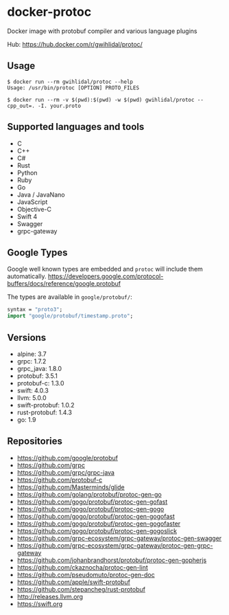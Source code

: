 # docker-protoc
Docker image with protobuf compiler and various language plugins

Hub: https://hub.docker.com/r/gwihlidal/protoc/

## Usage
```
$ docker run --rm gwihlidal/protoc --help
Usage: /usr/bin/protoc [OPTION] PROTO_FILES
```

```
$ docker run --rm -v $(pwd):$(pwd) -w $(pwd) gwihlidal/protoc --cpp_out=. -I. your.proto
```

## Supported languages and tools
- C
- C++
- C#
- Rust
- Python
- Ruby
- Go
- Java / JavaNano
- JavaScript
- Objective-C
- Swift 4
- Swagger
- grpc-gateway

## Google Types
Google well known types are embedded and `protoc` will include them automatically.
https://developers.google.com/protocol-buffers/docs/reference/google.protobuf

The types are available in `google/protobuf/`:
```protobuf
syntax = "proto3";
import "google/protobuf/timestamp.proto";
```

## Versions
- alpine: 3.7
- grpc: 1.7.2
- grpc_java: 1.8.0
- protobuf: 3.5.1
- protobuf-c: 1.3.0
- swift: 4.0.3
- llvm: 5.0.0
- swift-protobuf: 1.0.2
- rust-protobuf: 1.4.3
- go: 1.9

## Repositories
- https://github.com/google/protobuf
- https://github.com/grpc
- https://github.com/grpc/grpc-java
- https://github.com/protobuf-c
- https://github.com/Masterminds/glide
- https://github.com/golang/protobuf/protoc-gen-go
- https://github.com/gogo/protobuf/protoc-gen-gofast
- https://github.com/gogo/protobuf/protoc-gen-gogo
- https://github.com/gogo/protobuf/protoc-gen-gogofast
- https://github.com/gogo/protobuf/protoc-gen-gogofaster
- https://github.com/gogo/protobuf/protoc-gen-gogoslick
- https://github.com/grpc-ecosystem/grpc-gateway/protoc-gen-swagger
- https://github.com/grpc-ecosystem/grpc-gateway/protoc-gen-grpc-gateway
- https://github.com/johanbrandhorst/protobuf/protoc-gen-gopherjs
- https://github.com/ckaznocha/protoc-gen-lint
- https://github.com/pseudomuto/protoc-gen-doc
- https://github.com/apple/swift-protobuf
- https://github.com/stepancheg/rust-protobuf
- http://releases.llvm.org
- https://swift.org
